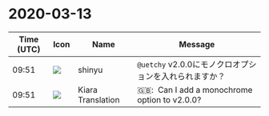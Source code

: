 # 2020-03-13

|Time (UTC)|Icon|Name|Message|
|---|---|---|---|
|09:51|![](https://avatars.slack-edge.com/2018-04-27/354445776386_e258f5ed5ba887b08668_72.jpg)|shinyu|`@uetchy` v2.0.0にモノクロオプションを入れられますか？|
|09:51|![](https://avatars.slack-edge.com/2019-08-21/732685848020_f3f20736795184660348_72.png)|Kiara Translation|🇬🇧:  Can I add a monochrome option to v2.0.0?|
